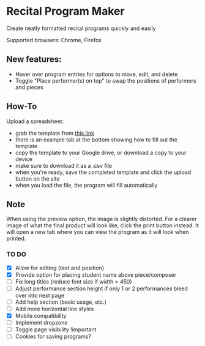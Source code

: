 # Recital Program Maker
Create neatly formatted recital programs quickly and easily

Supported browsers: Chrome, Firefox

## New features:
- Hover over program entries for options to move, edit, and delete
- Toggle "Place performer(s) on top" to swap the positions of performers and pieces

## How-To
Upload a spreadsheet:
- grab the template from [this link](https://docs.google.com/spreadsheets/d/1CK7CRbGqo_S3vZ2KLCFBSKyBFl5XKLUXu73X-q1-2aI/edit#gid=0)
- there is an example tab at the bottom showing how to fill out the template
- copy the template to your Google drive, or download a copy to your device
- make sure to download it as a .csv file
- when you're ready, save the completed template and click the upload button on the site
- when you load the file, the program will fill automatically

## Note
When using the preview option, the image is slightly distorted. For a clearer image of what the final product will look like, click the print button instead. It will open a new tab where you can view the program as it will look when printed.

### TO DO

- [x] Allow for editing (text and position)
- [x] Provide option for placing student name above piece/composer
- [ ] Fix long titles (reduce font size if width > 450)
- [ ] Adjust performance section height if only 1 or 2 performances bleed over into next page
- [ ] Add help section (basic usage, etc.)
- [ ] Add more horizontal line styles
- [x] Mobile compatibility
- [ ] Implement dropzone
- [ ] Toggle page visibility !important
- [ ] Cookies for saving programs?
